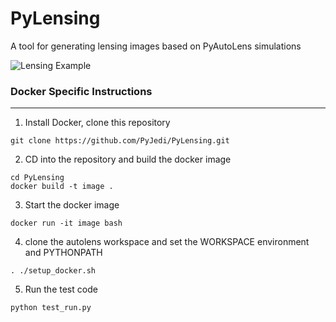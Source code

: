 # PyLensing
A tool for generating lensing images based on PyAutoLens simulations

![Lensing Example](https://github.com/PyJedi/PyLensing/blob/master/gitimage.png)

### Docker Specific Instructions
___

1. Install Docker, clone this repository
```
git clone https://github.com/PyJedi/PyLensing.git
```
2. CD into the repository and build the docker image
```
cd PyLensing
docker build -t image .
```
3. Start the docker image
```
docker run -it image bash
```
4. clone the autolens workspace and set the WORKSPACE environment and PYTHONPATH
```
. ./setup_docker.sh
```
5. Run the test code
```
python test_run.py
```



